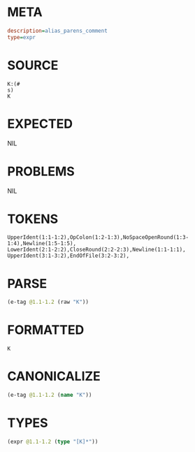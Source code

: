 # META
~~~ini
description=alias_parens_comment
type=expr
~~~
# SOURCE
~~~roc
K:(#
s)
K
~~~
# EXPECTED
NIL
# PROBLEMS
NIL
# TOKENS
~~~zig
UpperIdent(1:1-1:2),OpColon(1:2-1:3),NoSpaceOpenRound(1:3-1:4),Newline(1:5-1:5),
LowerIdent(2:1-2:2),CloseRound(2:2-2:3),Newline(1:1-1:1),
UpperIdent(3:1-3:2),EndOfFile(3:2-3:2),
~~~
# PARSE
~~~clojure
(e-tag @1.1-1.2 (raw "K"))
~~~
# FORMATTED
~~~roc
K
~~~
# CANONICALIZE
~~~clojure
(e-tag @1.1-1.2 (name "K"))
~~~
# TYPES
~~~clojure
(expr @1.1-1.2 (type "[K]*"))
~~~
